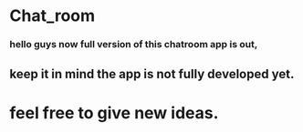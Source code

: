 # Chat_room
### hello guys now full version of this chatroom app is out,
## keep it in mind the app is not fully developed yet.

# feel free to give new ideas.
